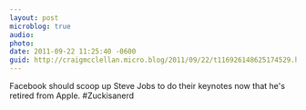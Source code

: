 ```yaml
---
layout: post
microblog: true
audio: 
photo: 
date: 2011-09-22 11:25:40 -0600
guid: http://craigmcclellan.micro.blog/2011/09/22/t116926148625174529.html
---
```

Facebook should scoop up Steve Jobs to do their keynotes now that he's retired from Apple. #Zuckisanerd
